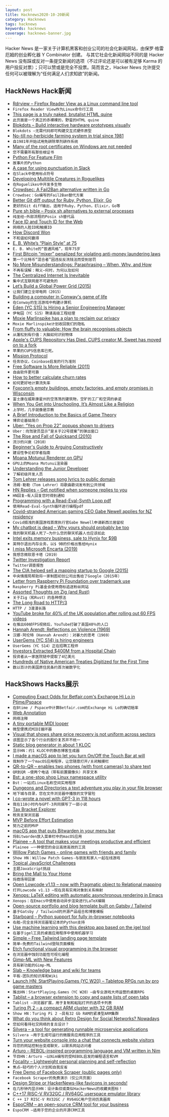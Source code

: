 ```yaml
---
layout: post
title: Hacknews2020-10-20新闻
category: Hacknews
tags: hacknews
keywords: hacknews
coverage: hacknews-banner.jpg
---
```


Hacker News 是一家关于计算机黑客和创业公司的社会化新闻网站，由保罗·格雷厄姆的创业孵化器 Y Combinator 创建。
与其它社会化新闻网站不同的是 Hacker News 没有踩或反对一条提交新闻的选项（不过评论还是可以被有足够 Karma 的用户投反对票）；只可以赞或是完全不投票。简而言之，Hacker News 允许提交任何可以被理解为“任何满足人们求知欲”的新闻。

## HackNews Hack新闻


- [Rdrview – Firefox Reader View as a Linux command line tool](https://github.com/eafer/rdrview)
- `Firefox Reader View作为Linux命令行工具`
- [This page is a truly naked, brutalist HTML quine](https://secretgeek.github.io/html_wysiwyg/html.html)
- `此页面是一个真正的赤裸裸的，野蛮的HTML quine`
- [Blokdots – Build interactive hardware prototypes visually](https://blokdots.com/)
- `Blokdots –无需代码即可构建交互式硬件原型`
- [No-till no-herbicide farming system in trial since 1981](https://rodaleinstitute.org/science/farming-systems-trial/)
- `自1981年开始试用免耕除草剂耕作系统`
- [Many of the root certificates on Windows are not needed](https://hexatomium.github.io/2020/10/17/001.html)
- `您不需要所有那些根证书`
- [Python For Feature Film](https://www.gfx.dev/python-for-feature-film)
- `故事片的Python`
- [A case for using punctuation in Slack](https://blog.mitchjlee.com/2020/your-writing-style-is-costly)
- `在Slack中使用标点符号`
- [Developing Multitile Creatures in Roguelikes](https://www.gridsagegames.com/blog/2020/04/developing-multitile-creatures-roguelikes/)
- `在Roguelikes中开发多生物`
- [Crowdsec: A Fail2Ban alternative written in Go](https://github.com/crowdsecurity/crowdsec)
- `Crowdsec：Go编写的Fail2Ban替代方案`
- [Better Git diff output for Ruby, Python, Elixir, Go](https://tekin.co.uk/2020/10/better-git-diff-output-for-ruby-python-elixir-and-more)
- `更好的Git diff输出，适用于Ruby，Python，Elixir，Go等`
- [Pure sh bible – Posix sh alternatives to external processes](https://github.com/dylanaraps/pure-sh-bible)
- `纯圣经–外部流程的Posix sh替代品`
- [Face ID and Touch ID for the Web](https://webkit.org/blog/11312/meet-face-id-and-touch-id-for-the-web/)
- `网络的人脸ID和触摸ID`
- [How Discord Won](https://ianvanagas.com/2020/10/19/how-discord-won/)
- `不和谐如何赢得`
- [E. B. White’s “Plain Style” at 75](https://www.publicbooks.org/e-b-whites-plain-style-75/?utm_source=PUBLIC+BOOKS+Newsletter)
- `E. B. White的“普通风格”，现年75岁`
- [First Bitcoin “mixer” penalized for violating anti-money laundering laws](https://www.fincen.gov/news/news-releases/first-bitcoin-mixer-penalized-fincen-violating-anti-money-laundering-laws)
- `第一个比特币“混合者”因违反反洗钱法而受到惩罚`
- [No More Misunderstandings: Paraphrasing – When, Why, and How](https://smallbigideas.substack.com/p/no-more-misunderstandings)
- `不再有误解：释义–何时，为何以及如何`
- [The Centralized Internet Is Inevitable](https://palladiummag.com/2020/10/19/the-centralized-internet-is-inevitable/)
- `集中式互联网是不可避免的`
- [Let’s Build a Global Power Grid (2015)](https://spectrum.ieee.org/energy/the-smarter-grid/lets-build-a-global-power-grid)
- `让我们建立全球电网（2015）`
- [Building a computer in Conway's game of life](https://www.nicolasloizeau.com/gol-computer)
- `在Conway的生活游戏中构建计算机`
- [Eden (YC S15) Is Hiring a Senior Engineering Manager](https://www.google.com/url?q=https://boards.greenhouse.io/eden18/jobs/2402638&sa=D&source=calendar&ust=1603560222100000&usg=AOvVaw2mQ5BrHfmhiVlezV1s80lu)
- `伊甸园（YC S15）聘请高级工程经理`
- [Moxie Marlinspike has a plan to reclaim our privacy](https://www.newyorker.com/magazine/2020/10/26/taking-back-our-privacy)
- `Moxie Marlinspike计划收回我们的隐私`
- [From fluffy to valuable: How the brain recognises objects](https://www.mpg.de/15916063/1016-nepf-113272-from-fluffy-to-valuable-how-the-brain-recognises-objects)
- `从蓬松到有价值：大脑如何识别物体`
- [Apple's CUPS Repository Has Died. CUPS creator M. Sweet has moved on to a fork](https://linuxreviews.org/Apple%27s_CUPS_Repository_Has_Died_A_Quiet_Death)
- `苹果的CUPS信息库已死。 `
- [Mission Protocol](https://missionprotocol.org/)
- `任务协议，Coinbase启发的行为准则`
- [Free Software Is More Reliable (2011)](https://www.gnu.org/software/reliability.en.html)
- `自由软件更可靠`
- [How to better calculate churn rates](https://catchjs.com/Blog/Churn)
- `如何更好地计算流失率`
- [Foxconn’s empty buildings, empty factories, and empty promises in Wisconsin](https://www.theverge.com/21507966/foxconn-empty-factories-wisconsin-jobs-loophole-trump)
- `富士康在威斯康星州的空荡荡的建筑物，空旷的工厂和空洞的承诺`
- [When You Get into Unschooling, It’s Almost Like a Religion](https://www.nytimes.com/2020/09/25/opinion/sunday/unschooling-homeschooling-remote-learning.html)
- `上学时，几乎就像是宗教`
- [A Brief Introduction to the Basics of Game Theory](https://papers.ssrn.com/sol3/papers.cfm?abstract_id=1968579)
- `博弈论基础简介`
- [Uber: “Yes on Prop 22” popups shown to drivers](https://twitter.com/SamWHarnett/status/1318265349964394496)
- `Uber：向驾驶员显示“是关于22号提案”的弹出窗口`
- [The Rise and Fall of Quicksand (2010)](http://www.slate.com/articles/health_and_science/science/2010/08/terra_infirma.html)
- `流沙的兴衰（2010）`
- [Beginner's Guide to Arguing Constructively](http://liamrosen.com/arguments.html)
- `建设性争论初学者指南`
- [Moana Motunui Renderer on GPU](https://www.render-blog.com/2020/10/03/gpu-motunui/)
- `GPU上的Moana Motunui渲染器`
- [Understanding the Junior Developer](https://www.franceselliott.com/2020/04/08/understanding-the-junior-developer.html)
- `了解初级开发人员`
- [Tom Lehrer releases song lyrics to public domain](https://tomlehrersongs.com/)
- `汤姆·勒勒（Tom Lehrer）将歌曲歌词发布到公共领域`
- [HN Replies – Get notified when someone replies to you](https://hnreplies.com/)
- `HN回复–有人回复您时得到通知`
- [Programming with a Read-Eval-Synth Loop pdf](http://cseweb.ucsd.edu/~hpeleg/resl-oopsla20.pdf)
- `使用Read-Eval-Synth循环进行编程pdf`
- [Covid-stranded American gaming CEO Gabe Newell applies for NZ residency](https://www.tvnz.co.nz/one-news/new-zealand/nzs-newest-billionaire-covid-stranded-american-gaming-ceo-gabe-newell-applies-nz-residency)
- `Covid搁浅的美国游戏首席执行官Gabe Newell申请新西兰居留权`
- [My chatbot is dead – Why yours should probably be too](https://azumbrunnen.me/blog/my-chatbot-is-dead-%C2%B7-why-yours-should-probably-be-too/)
- `我的聊天机器人死了–为什么您的聊天机器人也应该如此`
- [Intel exits memory business, sale to Hynix for $9B](https://news.skhynix.com/sk-hynix-to-acquire-intel-nand-memory-business/)
- `英特尔退出内存业务，以$ 9B的价格出售给Hynix`
- [I miss Microsoft Encarta (2019)](https://www.hanselman.com/blog/i-miss-microsoft-encarta/)
- `我想念微软恩卡塔（2019）`
- [Twitter Investigation Report](https://www.dfs.ny.gov/Twitter_Report)
- `Twitter调查报告`
- [The CIA helped sell a mapping startup to Google (2015)](https://pando.com/2015/07/01/cia-foia-google-keyhole/)
- `中央情报局帮助将一家制图初创公司出售给了Google（2015年）`
- [Letter from Raspberry Pi Foundation over trademark use](https://twitter.com/RPiSpy/status/1318461482196176896)
- `Raspberry Pi基金会使用商标追逐粉丝网站`
- [Assorted Thoughts on Zig (and Rust)](https://scattered-thoughts.net/writing/assorted-thoughts-on-zig-and-rust/)
- `关于Zig（和Rust）的各种想法`
- [The Long Road to HTTP/3](https://scorpil.com/post/the-long-road-to-http3/)
- `HTTP / 3漫漫长路`
- [YouTube broke for 40% of the UK population after rolling out 60 FPS videos](https://thehftguy.com/2020/10/20/bug-of-the-day-youtube-broke-for-40-of-the-uk-population-after-rolling-out-60-fps-videos/)
- `在推出60帧FPS视频后，YouTube打破了英国40％的人口`
- [Hannah Arendt: Reflections on Violence (1969)](https://www.nybooks.com/articles/1969/02/27/a-special-supplement-reflections-on-violence/)
- `汉娜·阿伦特（Hannah Arendt）：对暴力的思考（1969）`
- [UserGems (YC S14) is hiring engineers](item?id=24836326)
- `UserGems（YC S14）正在招聘工程师`
- [Investors Extracted $400M from a Hospital Chain](https://www.propublica.org/article/investors-extracted-400-million-from-a-hospital-chain-that-sometimes-couldnt-pay-for-medical-supplies-or-gas-for-ambulances)
- `投资者从一家医院链中提取了4亿美元`
- [Hundreds of Native American Treaties Digitized for the First Time](https://www.smithsonianmag.com/smart-news/hundreds-native-american-treaties-digitized-and-online-first-time-180976056/)
- `数以百计的美国原住民条约首次被数字化`


## HackShows Hacks展示

- [ Computing Exact Odds for Betfair.com's Exchange Hi Lo in Ptime/Pspace](https://github.com/jpcooper/betfair-exchange-hi-lo-odds)
- `在Btime / Pspace中计算Betfair.com的Exchange Hi Lo的确切赔率`
- [ Web Annotation](https://www.kontxt.io)
- `网络注释`
- [ A tiny portable MIDI looper](https://www.beeplab.one/)
- `微型便携式MIDI循环器`
- [ Visual that shows share price recovery is not uniform across sectors](https://trends.getdata.io/compare/AMC,BA,CNK,CUK,DAL,FB,GOOG,MGM,NCLH,NFLX,RCL,UAL,AMZN/2020-10-17/360)
- `该图显示了各个行业的股价复苏并不统一`
- [ Static blog generator in about 1 KLOC](https://github.com/john-bokma/tumblelog)
- `显示HN：约1 KLOC中的静态博客生成器`
- [ I made a macOS app to let you turn On/Off the Touch Bar at will](item?id=24811653)
- `我制作了一个macOS应用程序，让您随意打开/关闭触摸栏`
- [ QR-to-QR – enables two phones (with front cameras) to share text](https://github.com/sradc/QR-to-QR)
- `QR到QR –使两个电话（带有前置摄像头）共享文本`
- [ Bst: a one-stop shop Linux namespace utility](https://github.com/aristanetworks/bst)
- `Bst：一站式Linux名称空间实用程序`
- [ Dungeons and Directories a text adventure you play in your file browser](https://wheybags.com/dungeons_and_directories/)
- `地下城与目录，您在文件浏览器中播放的文字冒险`
- [ I co-wrote a novel with GPT-3 in 118 hours](https://docs.google.com/document/d/e/2PACX-1vQ9HMFiguP4wCerKi1Mna5OvhWe3XuURDD4OK9yASHoDiDtySB2bRgiMnJjM5ft_G59cR4i6toFbZex/pub)
- `我在118小时内与GPT-3共同撰写了一部小说`
- [ Tax Bracket Explorer](https://bigballi.com/tax-brackets)
- `税务支架浏览器`
- [ MVP Before Effort Estimation](https://medium.com/@ss.shailesh28/mvp-before-effort-estimation-aca93a443eda)
- `努力之前的MVP`
- [ macOS app that puts Bitwarden in your menu bar](https://github.com/jnsdrtlf/bitwarden-menubar)
- `将Bitwarden放入菜单栏中的macOS应用`
- [ Plainee – A tool that makes your meetings productive and efficient](https://www.plainee.com)
- `Plainee –一种使您的会议高效高效的工具`
- [ Willow Patch Games - online games with friends and family](https://willowpatchgames.com/#about)
- `Show HN：Willow Patch Games-与朋友和家人一起在线游戏`
- [ Topical JavaScript Challenges](https://rephrased.substack.com/)
- `主题JavaScript挑战`
- [ Bring the Mall to Your Home](https://www.stanfordshopping.com)
- `将商场带回家`
- [ Open Lowcode v1.13 – now with Pragmatic object to Relational mapping](https://github.com/openlowcode/Open-Lowcode/releases/tag/v1.13.0)
- `打开Lowcode v1.13 –现在具有实用对象到关系映射`
- [ Xenops: LaTeX editing with automatic asynchronous rendering in Emacs](https://github.com/dandavison/xenops)
- `Xenops：在Emacs中使用自动异步渲染进行LaTeX编辑`
- [ Open-source portfolio and blog template built on Gatsby / Tailwind](https://github.com/RyanFitzgerald/devfolio)
- `基于Gatsby / Tailwind的开源产品组合和博客模板`
- [ Starboard – Python support for fully in-browser notebooks](https://starboard.gg/#python)
- `右舷–完全支持浏览器笔记本的Python支持`
- [ Use machine learning with this desktop app based on the igel tool](https://github.com/nidhaloff/igel-ui)
- `在基于igel工具的桌面应用程序中使用机器学习`
- [ Simple – Free Tailwind landing page template](https://github.com/cruip/tailwind-landing-page-template)
- `简单–免费的Tailwind登陆页面模板`
- [ Etch functional visual programming in the browser](https://letset.ch/)
- `在浏览器中蚀刻功能性可视化编程`
- [ Gimp-ML with New Features](https://www.youtube.com/channel/UCzZn99R6Zh0ttGqvZieT4zw?view_as=subscriber)
- `具有新功能的Gimp-ML`
- [ Slab – Knowledge base and wiki for teams](https://slab.com/)
- `平板-团队的知识库和Wiki`
- [Launch HN: StartPlaying.Games (YC W20) – Tabletop RPGs run by pro game masters](https://startplaying.games/)
- `推出HN：StartPlaying.Games（YC W20）–由专业游戏大师运营的桌面RPG`
- [ Tablist – a browser extension to copy and paste lists of open tabs](https://github.com/slymax/tablist)
- `Tablist –浏览器扩展，用于复制和粘贴打开的选项卡列表`
- [ Turing Pi 2 – a compact ARM cluster with 32 GB RAM](https://turingpi.com/turing-pi-2/)
- `Show HN：Turing Pi 2 –具有32 Gb RAM的紧凑型ARM集群`
- [ What do you think about Retro Design for Social Networks? Nowadays](http://unblnd.com)
- `您如何看待社交网络的复古设计？`
- [ Silvera – a tool for generating runnable microservice applications](https://gitlab.com/alensuljkanovic/silvera)
- `Silvera –用于生成可运行的微服务应用程序的工具`
- [ Turn your website console into a chat that connects website visitors](https://www.consolechat.io)
- `将您的网站控制台变成聊天，以联系网站访问者`
- [ Arturo – REBOL-inspired programming language and VM written in Nim](https://github.com/arturo-lang)
- `节目HN：Arturo –以Nim编写的受REBOL启发的编程语言和VM`
- [ Focality – Lightweight personal planning and self-reflection](https://www.focalityapp.com/en/)
- `焦点–轻巧的个人计划和自我反省`
- [ Free Demo of Facebook Scraper (public pages only)](https://facebookscraper.net/)
- `Facebook Scraper的免费演示（仅公共页面）`
- [ Design Stripe or HackerNews-like favicons in seconds!](https://formito.com/tools/favicon)
- `在几秒钟内显示HN：设计条纹或类似HackerNews的收藏夹图标！`
- [ C++17 RISC-V RV32GC / RV64GC userspace emulator library](https://github.com/fwsGonzo/libriscv)
- `C ++ 17 RISC-V RV32GC / RV64GC用户空间仿真器库`
- [ EspoCRM – an open-source CRM tool for your business](https://github.com/espocrm/espocrm)
- `EspoCRM –适用于您的企业的开源CRM工具`

